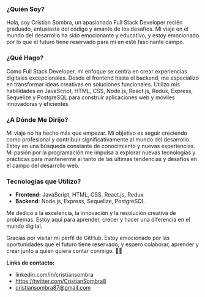 ### ¿Quién Soy?

Hola, soy Cristian Sombra, un apasionado Full Stack Developer recién graduado, entusiasta del código y amante de los desafíos. Mi viaje en el mundo del desarrollo ha sido emocionante y educativo, y estoy emocionado por lo que el futuro tiene reservado para mí en este fascinante campo.

### ¿Qué Hago?

Como Full Stack Developer, mi enfoque se centra en crear experiencias digitales excepcionales. Desde el frontend hasta el backend, me especializo en transformar ideas creativas en soluciones funcionales. Utilizo mis habilidades en JavaScript, HTML, CSS, Node.js, React.js, Redux, Express, Sequelize y PostgreSQL para construir aplicaciones web y móviles innovadoras y eficientes.

### ¿A Dónde Me Dirijo?

Mi viaje no ha hecho más que empezar. Mi objetivo es seguir creciendo como profesional y contribuir significativamente al mundo del desarrollo. Estoy en una búsqueda constante de conocimiento y nuevas experiencias. Mi pasión por la programación me impulsa a explorar nuevas tecnologías y prácticas para mantenerme al tanto de las últimas tendencias y desafíos en el campo del desarrollo web.

### Tecnologías que Utilizo?

- **Frontend:** JavaScript, HTML, CSS, React.js, Redux
- **Backend:** Node.js, Express, Sequelize, PostgreSQL

Me dedico a la excelencia, la innovación y la resolución creativa de problemas. Estoy aquí para aprender, crecer y hacer una diferencia en el mundo digital.

Gracias por visitar mi perfil de GitHub. Estoy emocionado por las oportunidades que el futuro tiene reservado, y espero colaborar, aprender y crear junto a quien quiera contar conmigo. 🚀✨

**Links de contacto:**
- linkedin.com/in/cristiansombra
- https://twitter.com/CristianSombra8
- cristiansombra87@gmail.com
